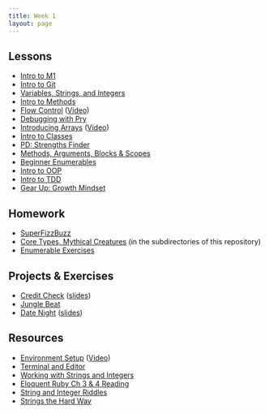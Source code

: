 ```yaml
---
title: Week 1
layout: page
---
```


## Lessons

* [Intro to M1](../slides/intro_to_m1)
* [Intro to Git](../lessons/intro_to_git)
* [Variables, Strings, and Integers](../lessons/variables_strings_and_integers)
* [Intro to Methods](../lessons/intro_to_methods)
* [Flow Control](../lessons/flow_control) ([Video](https://www.youtube.com/watch?v=iZkQWR9_RpY))
* [Debugging with Pry](../lessons/debugging_with_pry)
* [Introducing Arrays](../lessons/intro_to_arrays_arts_and_crafts) ([Video](https://www.youtube.com/watch?v=nlwU1YtQ9SU))
* [Intro to Classes](../lessons/intro_to_classes)
* [PD: Strengths Finder](../../career_development_curriculum/module_one/strengths_reflection_session)
* [Methods, Arguments, Blocks & Scopes](../lessons/intro_to_scope)
* [Beginner Enumerables](../lessons/beginner_enumerables)
* [Intro to OOP](../lessons/intro_to_oop)
* [Intro to TDD](../lessons/intro_to_tdd_and_pairing)
* [Gear Up: Growth Mindset](https://github.com/turingschool/gear-up/blob/master/m1_citizenship/session_1_growth_mindset.markdown)


## Homework

* [SuperFizzBuzz](../homework/super_fizz.md)
* [Core Types, Mythical Creatures](https://github.com/turingschool/ruby-exercises/) (in the subdirectories of this repository)
* [Enumerable Exercises](https://github.com/turingschool/enums-exercises)


## Projects & Exercises

* [Credit Check](../projects/credit_check.markdown) ([slides](../slides/credit_check))
* [Jungle Beat](../projects/jungle_beat)
* [Date Night](../projects/date_night) ([slides](../slides/date_night))


## Resources

* [Environment Setup](../../prework/environment_setup_prework) ([Video](https://vimeo.com/154607937))
* [Terminal and Editor](https://github.com/turingschool/curriculum/blob/master/source/academy/workshops/terminal_and_editor.markdown)
* [Working with Strings and Integers](https://github.com/turingschool/challenges/blob/master/working_with_strings_and_integers.markdown)
* [Eloquent Ruby Ch 3 & 4 Reading](https://github.com/turingschool/challenges/blob/master/eloquent_ruby_arrays_and_strings.markdown)
* [String and Integer Riddles](https://github.com/turingschool/challenges/blob/master/string-and-integer-riddles.markdown)
* [Strings the Hard Way](https://github.com/turingschool/challenges/blob/master/strings_the_hard_way.markdown)

<!-- ## OLD:
* [Working With Strings & Integers](https://github.com/turingschool/challenges/blob/master/working_with_strings_and_integers.markdown)
* [Pseudocoding](../homework/pseudocoding_homework.md)
* [Bad Connection](../homework/bad_connection.md)
* [Sorting Suite](../projects/sorting_suite.markdown)
* [Core Types (Foxtrot)](https://github.com/turingschool/ruby-exercises/tree/master/core-types)
* [Mythical Creatures](https://github.com/turingschool/ruby-exercises/blob/master/mythical-creatures/)
* [Exercism](http://exercism.io/)
 -->

